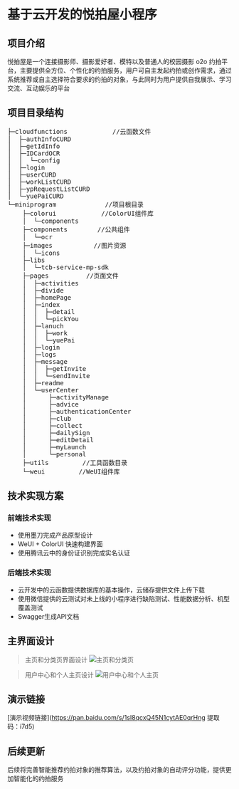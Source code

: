 # 基于云开发的悦拍屋小程序
## 项目介绍
悦拍屋是一个连接摄影师、摄影爱好者、模特以及普通人的校园摄影 o2o 约拍平台，主要提供全方位、个性化的约拍服务，用户可自主发起约拍或创作需求，通过系统推荐或自主选择符合要求的约拍的对象，与此同时为用户提供自我展示、学习交流、互动娱乐的平台
## 项目目录结构
<pre>
├─cloudfunctions            //云函数文件
│  ├─authInfoCURD
│  ├─getIdInfo
│  ├─IDCardOCR
│  │  └─config
│  ├─login
│  ├─userCURD
│  ├─workListCURD
│  ├─ypRequestListCURD
│  └─yuePaiCURD
└─miniprogram             //项目根目录
    ├─colorui            //ColorUI组件库
    │  └─components
    ├─components        //公共组件
    │  └─ocr
    ├─images           //图片资源
    │  └─icons
    ├─libs            
    │  └─tcb-service-mp-sdk
    ├─pages          //页面文件
    │  ├─activities
    │  ├─divide
    │  ├─homePage
    │  ├─index
    │  │  ├─detail
    │  │  └─pickYou
    │  ├─lanuch
    │  │  ├─work
    │  │  └─yuePai
    │  ├─login
    │  ├─logs
    │  ├─message
    │  │  ├─getInvite
    │  │  └─sendInvite
    │  ├─readme
    │  └─userCenter
    │      ├─activityManage
    │      ├─advice
    │      ├─authenticationCenter
    │      ├─club
    │      ├─collect
    │      ├─dailySign
    │      ├─editDetail
    │      ├─myLaunch
    │      └─personal
    ├─utils         //工具函数目录
    └─weui         //WeUI组件库
</pre>
## 技术实现方案
### 前端技术实现
- 使用墨刀完成产品原型设计
- WeUI + ColorUI 快速构建界面
- 使用腾讯云中的身份证识别完成实名认证
### 后端技术实现
- 云开发中的云函数提供数据库的基本操作，云储存提供文件上传下载
- 使用微信提供的云测试对未上线的小程序进行缺陷测试、性能数据分析、机型覆盖测试
- Swagger生成API文档
## 主界面设计
> 主页和分类页界面设计
![主页和分类页](http://wx3.sinaimg.cn/mw690/006UdlVNgy1g4gkay1oenj30j40gotia.jpg)

> 用户中心和个人主页设计
![用户中心和个人主页](http://wx3.sinaimg.cn/mw690/006UdlVNgy1g4gkayqgcdj30j40g9gs4.jpg)
## 演示链接
[演示视频链接](https://pan.baidu.com/s/1sI8qcxQ45N1cytAE0qrHng 提取码：i7d5)
## 后续更新
后续将完善智能推荐约拍对象的推荐算法，以及约拍对象的自动评分功能，提供更加智能化的约拍服务